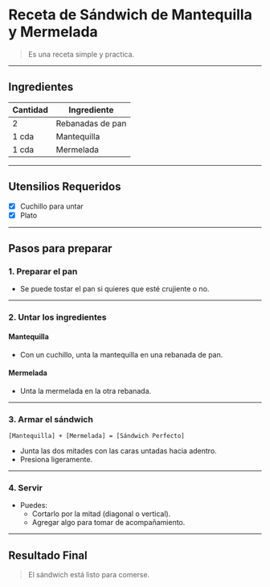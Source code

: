 # Receta de Sándwich de Mantequilla y Mermelada

> Es una receta simple y practica.  

---

## Ingredientes

| Cantidad | Ingrediente         |
|----------|---------------------|
| 2        | Rebanadas de pan    |
| 1 cda    | Mantequilla         |
| 1 cda    | Mermelada           |
---

## Utensilios Requeridos

- [x] Cuchillo para untar
- [x] Plato

---

## Pasos para preparar

### 1. Preparar el pan

- Se puede tostar el pan si quieres que esté crujiente o no.

---

### 2. Untar los ingredientes

#### Mantequilla

- Con un cuchillo, unta la mantequilla en una rebanada de pan.

#### Mermelada

- Unta la mermelada en la otra rebanada.

---

### 3. Armar el sándwich

```plaintext
[Mantequilla] + [Mermelada] = [Sándwich Perfecto]
```

- Junta las dos mitades con las caras untadas hacia adentro.
- Presiona ligeramente.

---

### 4. Servir

- Puedes:
  - Cortarlo por la mitad (diagonal o vertical).
  - Agregar algo para tomar de acompañamiento.
 
---

## Resultado Final

> El sándwich está listo para comerse.